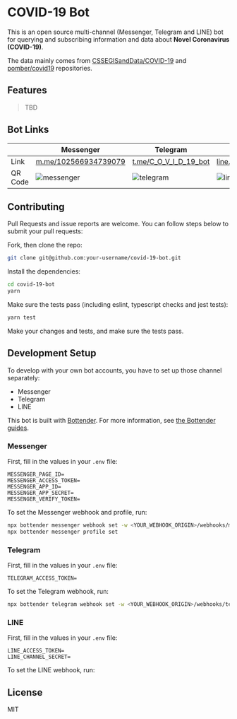 # COVID-19 Bot

This is an open source multi-channel (Messenger, Telegram and LINE) bot for querying and subscribing information and data about **Novel Coronavirus (COVID-19)**.

The data mainly comes from [CSSEGISandData/COVID-19](https://github.com/CSSEGISandData/COVID-19) and [pomber/covid19](https://github.com/pomber/covid19) repositories.

## Features

> TBD

## Bot Links

|               | Messenger     | Telegram      | LINE          |
| ------------- | ------------- | ------------- | ------------- |
| Link          | [m.me/102566934739079](https://m.me/102566934739079)  | [t.me/C_O_V_I_D_19_bot](https://t.me/C_O_V_I_D_19_bot)  | [line.me/R/ti/p/%40730jstoh](https://line.me/R/ti/p/%40730jstoh) |
| QR Code       | ![messenger](https://user-images.githubusercontent.com/3382565/78421806-2a473f00-768d-11ea-8f39-67ca8ccce2b8.png) | ![telegram](https://user-images.githubusercontent.com/3382565/78421810-2c110280-768d-11ea-8011-decec90213a9.png) | ![line](https://user-images.githubusercontent.com/3382565/78421809-2b786c00-768d-11ea-8a39-7feac6f54810.png) |

## Contributing

Pull Requests and issue reports are welcome. You can follow steps below to submit your pull requests:

Fork, then clone the repo:

```sh
git clone git@github.com:your-username/covid-19-bot.git
```

Install the dependencies:

```sh
cd covid-19-bot
yarn
```

Make sure the tests pass (including eslint, typescript checks and jest tests):

```sh
yarn test
```

Make your changes and tests, and make sure the tests pass.

## Development Setup

To develop with your own bot accounts, you have to set up those channel separately:

- Messenger
- Telegram
- LINE

This bot is built with [Bottender](https://github.com/Yoctol/bottender
). For more information, see [the Bottender guides](https://bottender.js.org/docs/en/getting-started).

### Messenger

First, fill in the values in your `.env` file:

```
MESSENGER_PAGE_ID=
MESSENGER_ACCESS_TOKEN=
MESSENGER_APP_ID=
MESSENGER_APP_SECRET=
MESSENGER_VERIFY_TOKEN=
```

To set the Messenger webhook and profile, run:

```sh
npx bottender messenger webhook set -w <YOUR_WEBHOOK_ORIGIN>/webhooks/messenger
npx bottender messenger profile set
```

### Telegram

First, fill in the values in your `.env` file:

```
TELEGRAM_ACCESS_TOKEN=
```

To set the Telegram webhook, run:

```sh
npx bottender telegram webhook set -w <YOUR_WEBHOOK_ORIGIN>/webhooks/telegram
```

### LINE

First, fill in the values in your `.env` file:

```
LINE_ACCESS_TOKEN=
LINE_CHANNEL_SECRET=
```

To set the LINE webhook, run:

## License

MIT